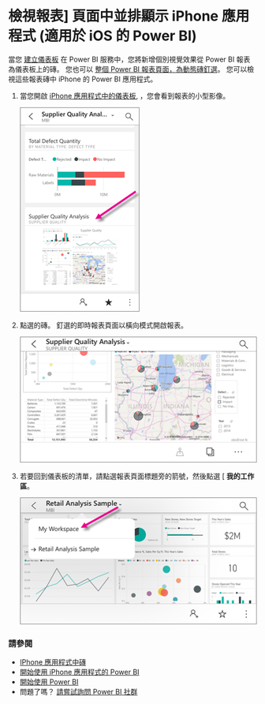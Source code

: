 <properties 
   pageTitle="檢視報表] 頁面中並排顯示 iPhone 應用程式"
   description="閱讀有關檢視與您在 iPhone 上的 iOS Power BI 行動應用程式中的儀表板中並排顯示即時報表互動。"
   services="powerbi" 
   documentationCenter="" 
   authors="maggiesMSFT" 
   manager="mblythe" 
   backup=""
   editor=""
   tags=""
   qualityFocus="no"
   qualityDate=""/>
 
<tags
   ms.service="powerbi"
   ms.devlang="NA"
   ms.topic="article"
   ms.tgt_pltfrm="NA"
   ms.workload="powerbi"
   ms.date="10/03/2016"
   ms.author="maggies"/>

# 檢視報表] 頁面中並排顯示 iPhone 應用程式 (適用於 iOS 的 Power BI)

當您 [建立儀表板](powerbi-service-dashboards.md) 在 Power BI 服務中，您將新增個別視覺效果從 Power BI 報表為儀表板上的磚。 您也可以 [整個 Power BI 報表頁面，為動態磚釘選](powerbi-service-pin-a-live-tile-to-a-dashboard-from-a-report.md)。 您可以檢視這些報表磚中 iPhone 的 Power BI 應用程式。

1.  當您開啟 [iPhone 應用程式中的儀表板](powerbi-mobile-dashboards-in-the-iphone-app.md), ，您會看到報表的小型影像。

    ![](media/powerbi-mobile-report-page-tiles-in-the-iphone-app/power-bi-iphone-dashboard-report-page.png)

2. 點選的磚。 釘選的即時報表頁面以橫向模式開啟報表。 

    ![](media/powerbi-mobile-report-page-tiles-in-the-iphone-app/power-bi-iphone-dashboard-report-page-landscape.png)

6.  若要回到儀表板的清單，請點選報表頁面標題旁的箭號，然後點選 [ **我的工作區**。

    ![](media/powerbi-mobile-report-page-tiles-in-the-iphone-app/power-bi-iphone-report-breadcrumb.png)


### 請參閱

- [IPhone 應用程式中磚](powerbi-mobile-tiles-in-the-iphone-app.md)
- [開始使用 iPhone 應用程式的 Power BI](powerbi-mobile-iphone-app-get-started.md)
- [開始使用 Power BI](powerbi-service-get-started.md)
- 問題了嗎？ [請嘗試詢問 Power BI 社群](http://community.powerbi.com/)